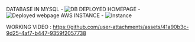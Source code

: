 DATABASE IN MYSQL - ![DB](https://github.com/user-attachments/assets/a50c7c92-2981-4a83-b06f-9c251a380aa3)
DEPLOYED HOMEPAGE - ![Deployed webpage](https://github.com/user-attachments/assets/bb0d9277-dd52-4518-95c5-b65ad59afffd)
AWS INSTANCE - ![Instance](https://github.com/user-attachments/assets/34afdeba-74e5-4ca8-bd2f-3ec01c9984b7)

WORKING VIDEO :
https://github.com/user-attachments/assets/41a90b3c-9d25-4af7-b447-9359f2057738

